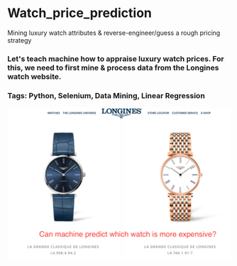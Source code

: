 # Watch_price_prediction
Mining luxury watch attributes &amp; reverse-engineer/guess a rough pricing strategy

### Let's teach machine how to appraise luxury watch prices. For this, we need to first mine & process data from the Longines watch website.
### Tags: Python, Selenium, Data Mining, Linear Regression
![alt text](https://github.com/ZhongRabbit/Watch_price_prediction/blob/master/Compare%20Longines%20Watches.png)
